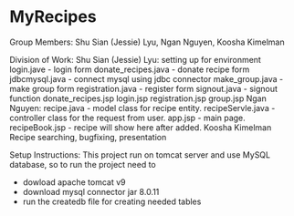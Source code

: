 # MyRecipes


Group Members:
  Shu Sian (Jessie) Lyu,
  Ngan Nguyen,
  Koosha Kimelman


Division of Work:
  Shu Sian (Jessie) Lyu:
    setting up for environment 
    login.jave - login form
    donate_recipes.java - donate recipe form
    jdbcmysql.java - connect mysql using jdbc connector
    make_group.java - make group form
    registration.java - register form
    signout.java - signout function 
    donate_recipes.jsp
    login.jsp
    registration.jsp
    group.jsp
  Ngan Nguyen:
    recipe.java - model class for recipe entity.
    recipeServle.java - controller class for the request from user.
    app.jsp - main page.
    recipeBook.jsp - recipe will show here after added.
  Koosha Kimelman
    Recipe searching, bugfixing, presentation



Setup Instructions:
This project run on tomcat server and use MySQL database, so to run the project need to
+ dowload apache tomcat v9
+ download mysql connector jar 8.0.11
+ run the createdb file for creating needed tables
